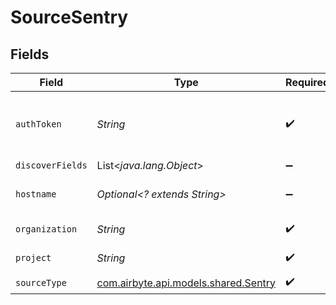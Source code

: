 # SourceSentry


## Fields

| Field                                                                                                                                                                                                                                                       | Type                                                                                                                                                                                                                                                        | Required                                                                                                                                                                                                                                                    | Description                                                                                                                                                                                                                                                 |
| ----------------------------------------------------------------------------------------------------------------------------------------------------------------------------------------------------------------------------------------------------------- | ----------------------------------------------------------------------------------------------------------------------------------------------------------------------------------------------------------------------------------------------------------- | ----------------------------------------------------------------------------------------------------------------------------------------------------------------------------------------------------------------------------------------------------------- | ----------------------------------------------------------------------------------------------------------------------------------------------------------------------------------------------------------------------------------------------------------- |
| `authToken`                                                                                                                                                                                                                                                 | *String*                                                                                                                                                                                                                                                    | :heavy_check_mark:                                                                                                                                                                                                                                          | Log into Sentry and then <a href="https://sentry.io/settings/account/api/auth-tokens/">create authentication tokens</a>.For self-hosted, you can find or create authentication tokens by visiting "{instance_url_prefix}/settings/account/api/auth-tokens/" |
| `discoverFields`                                                                                                                                                                                                                                            | List<*java.lang.Object*>                                                                                                                                                                                                                                    | :heavy_minus_sign:                                                                                                                                                                                                                                          | Fields to retrieve when fetching discover events                                                                                                                                                                                                            |
| `hostname`                                                                                                                                                                                                                                                  | *Optional<? extends String>*                                                                                                                                                                                                                                | :heavy_minus_sign:                                                                                                                                                                                                                                          | Host name of Sentry API server.For self-hosted, specify your host name here. Otherwise, leave it empty.                                                                                                                                                     |
| `organization`                                                                                                                                                                                                                                              | *String*                                                                                                                                                                                                                                                    | :heavy_check_mark:                                                                                                                                                                                                                                          | The slug of the organization the groups belong to.                                                                                                                                                                                                          |
| `project`                                                                                                                                                                                                                                                   | *String*                                                                                                                                                                                                                                                    | :heavy_check_mark:                                                                                                                                                                                                                                          | The name (slug) of the Project you want to sync.                                                                                                                                                                                                            |
| `sourceType`                                                                                                                                                                                                                                                | [com.airbyte.api.models.shared.Sentry](../../models/shared/Sentry.md)                                                                                                                                                                                       | :heavy_check_mark:                                                                                                                                                                                                                                          | N/A                                                                                                                                                                                                                                                         |